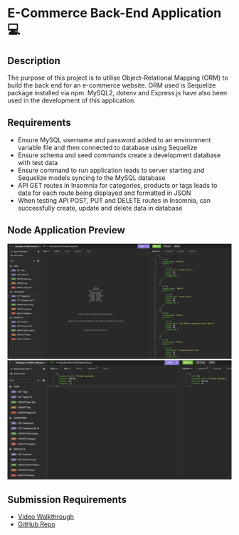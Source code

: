# E-Commerce Back-End Application 💻

## Description
The purpose of this project is to utilise Object-Relational Mapping (ORM) to build the back end for an e-commerce website. ORM used is Sequelize package installed via npm. MySQL2, dotenv and Express.js have also been used in the development of this application.

## Requirements
- Ensure MySQL username and password added to an environment variable file and then connected to database using Sequelize
- Ensure schema and seed commands create a development database with test data
- Ensure command to run application leads to server starting and Sequelize models syncing to the MySQL database
- API GET routes in Insomnia for categories, products or tags leads to data for each route being displayed and formatted in JSON
- When testing API POST, PUT and DELETE routes in Insomnia, can successfully create, update and delete data in database

## Node Application Preview
![Application Screenshot 1](images/ecommerce-backend-application-1.png)
![Application Screenshot 2](images/ecommerce-backend-application-2.png)

## Submission Requirements
- [Video Walkthrough](https://drive.google.com/file/d/1HojOw4Z2VbN7SVO-KUty4XiVi3DY5Bwb/view)
- [GitHub Repo](https://github.com/ajayshans/ecommerce-backend)